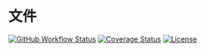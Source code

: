 # 文件

[![GitHub Workflow Status](https://img.shields.io/github/workflow/status/miaoxing/file/Build?style=flat-square)](https://github.com/miaoxing/file/actions)
[![Coverage Status](https://img.shields.io/coveralls/miaoxing/file.svg?style=flat-square)](https://coveralls.io/r/miaoxing/file)
[![License](http://img.shields.io/badge/license-MIT-brightgreen.svg?style=flat-square)](http://www.opensource.org/licenses/MIT)
